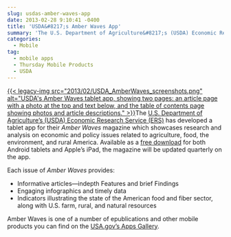 ```yaml
---
slug: usdas-amber-waves-app
date: 2013-02-28 9:10:41 -0400
title: 'USDA&#8217;s Amber Waves App'
summary: 'The U.S. Department of Agriculture&#8217;s (USDA) Economic Research Service (ERS) has developed a tablet app for their Amber Waves magazine which showcases'
categories:
  - Mobile
tag:
  - mobile apps
  - Thursday Mobile Products
  - USDA
---
```


[{{< legacy-img src="2013/02/USDA\_AmberWaves\_screenshots.png" alt="USDA's Amber Waves tablet app, showing two pages: an article page with a photo at the top and text below, and the table of contents page showing photos and article descriptions." >}}](https://s3.amazonaws.com/digitalgov/_legacy-img/2013/02/USDA_AmberWaves_screenshots.png)The [U.S. Department of Agriculture&#8217;s (USDA) Economic Research Service (ERS)](http://www.ers.usda.gov/) has developed a tablet app for their _Amber Waves_ magazine which showcases research and analysis on economic and policy issues related to agriculture, food, the environment, and rural America. Available as a [free download](http://www.ers.usda.gov/amber-waves) for both Android tablets and Apple&#8217;s iPad, the magazine will be updated quarterly on the app.

Each issue of _Amber Waves_ provides:

  * Informative articles—indepth Features and brief Findings
  * Engaging infographics and timely data
  * Indicators illustrating the state of the American food and fiber sector, along with U.S. farm, rural, and natural resources

Amber Waves is one of a number of epublications and other mobile products you can find on the [USA.gov&#8217;s Apps Gallery](http://apps.usa.gov/).